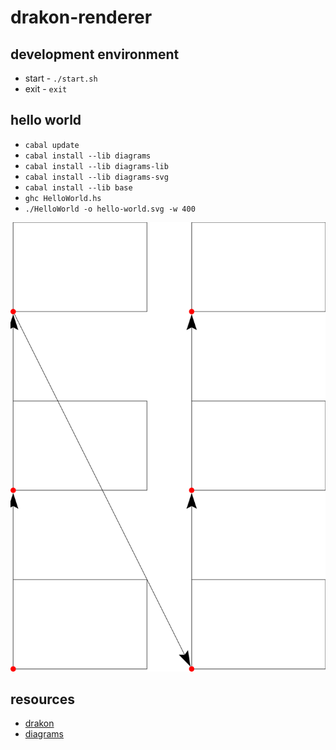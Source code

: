 # drakon-renderer

## development environment

* start - `./start.sh`
* exit - `exit`

## hello world

* `cabal update`
* `cabal install --lib diagrams`
* `cabal install --lib diagrams-lib`
* `cabal install --lib diagrams-svg`
* `cabal install --lib base`
* `ghc HelloWorld.hs` 
* `./HelloWorld -o hello-world.svg -w 400`

![hello-world](./hello-world.svg)

## resources

* [drakon](https://drakonhub.com/read/docs)
* [diagrams](https://archives.haskell.org/projects.haskell.org/diagrams/doc/quickstart.html#introduction)

